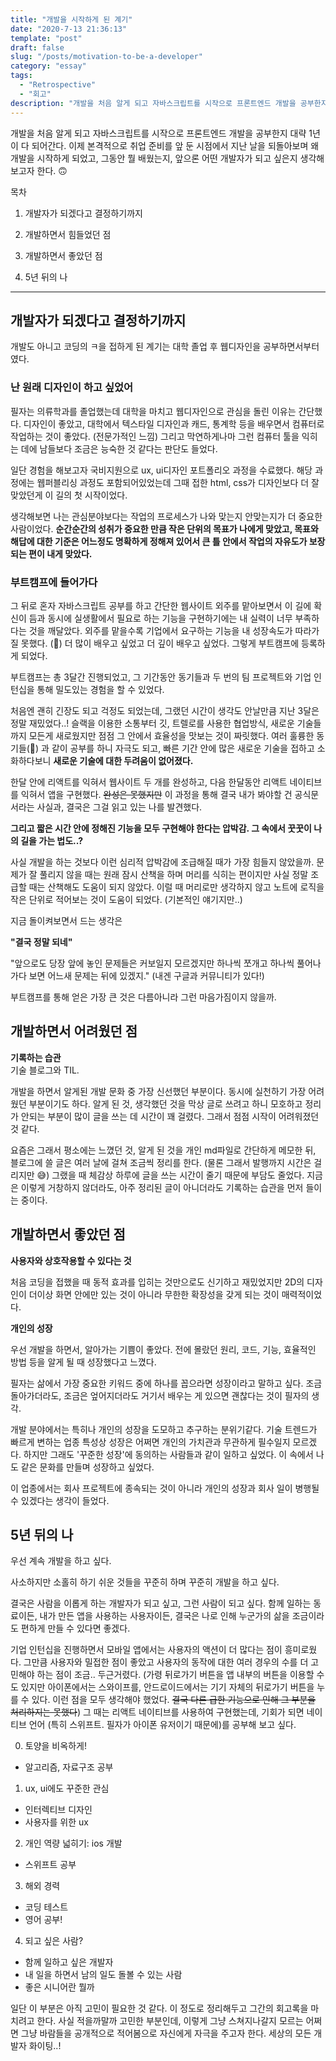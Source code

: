```yaml
---
title: "개발을 시작하게 된 계기"
date: "2020-7-13 21:36:13"
template: "post"
draft: false
slug: "/posts/motivation-to-be-a-developer"
category: "essay"
tags:
  - "Retrospective"
  - "회고"
description: "개발을 처음 알게 되고 자바스크립트를 시작으로 프론트엔드 개발을 공부한지 대략 1년이 다 되어간다. 지난 날을 되돌아보며 왜 개발을 시작하게 되었고, 그동안 뭘 배웠는지, 앞으론 어떤 개발자가 되고 싶은지 생각해보고자 한다. 🙃"
---
```


개발을 처음 알게 되고 자바스크립트를 시작으로 프론트엔드 개발을 공부한지 대략 1년이 다 되어간다. 이제 본격적으로 취업 준비를 앞 둔 시점에서 지난 날을 되돌아보며 왜 개발을 시작하게 되었고, 그동안 뭘 배웠는지, 앞으론 어떤 개발자가 되고 싶은지 생각해보고자 한다. 🙃

목차

1. 개발자가 되겠다고 결정하기까지

2. 개발하면서 힘들었던 점

3. 개발하면서 좋았던 점

4. 5년 뒤의 나

---

## 개발자가 되겠다고 결정하기까지

개발도 아니고 코딩의 ㅋ을 접하게 된 계기는 대학 졸업 후 웹디자인을 공부하면서부터였다.

### 난 원래 디자인이 하고 싶었어

필자는 의류학과를 졸업했는데 대학을 마치고 웹디자인으로 관심을 돌린 이유는 간단했다. 디자인이 좋았고, 대학에서 텍스타일 디자인과 캐드, 통계학 등을 배우면서 컴퓨터로 작업하는 것이 좋았다. (전문가적인 느낌) 그리고 막연하게나마 그런 컴퓨터 툴을 익히는 데에 남들보다 조금은 능숙한 것 같다는 판단도 들었다.

일단 경험을 해보고자 국비지원으로 ux, ui디자인 포트폴리오 과정을 수료했다. 해당 과정에는 웹퍼블리싱 과정도 포함되어있었는데 그때 접한 html, css가 디자인보다 더 잘 맞았던게 이 길의 첫 시작이었다.

생각해보면 나는 관심분야보다는 작업의 프로세스가 나와 맞는지 안맞는지가 더 중요한 사람이었다. **순간순간의 성취가 중요한 만큼 작은 단위의 목표가 나에게 맞았고, 목표와 해답에 대한 기준은 어느정도 명확하게 정해져 있어서 큰 틀 안에서 작업의 자유도가 보장되는 편이 내게 맞았다.**

### 부트캠프에 들어가다

그 뒤로 혼자 자바스크립트 공부를 하고 간단한 웹사이트 외주를 맡아보면서 이 길에 확신이 듬과 동시에 실생활에서 필요로 하는 기능을 구현하기에는 내 실력이 너무 부족하다는 것을 깨달았다. 외주를 맡을수록 기업에서 요구하는 기능을 내 성장속도가 따라가질 못했다. (🥲) 더 많이 배우고 싶었고 더 깊이 배우고 싶었다. 그렇게 부트캠프에 등록하게 되었다.

부트캠프는 총 3달간 진행되었고, 그 기간동안 동기들과 두 번의 팀 프로젝트와 기업 인턴십을 통해 밀도있는 경험을 할 수 있었다.

처음엔 괜히 긴장도 되고 걱정도 되었는데, 그랬던 시간이 생각도 안날만큼 지난 3달은 정말 재밌었다..! 슬랙을 이용한 소통부터 깃, 트렐로를 사용한 협업방식, 새로운 기술들까지 모든게 새로웠지만 점점 그 안에서 효율성을 맛보는 것이 짜릿했다. 여러 훌륭한 동기들(🤍) 과 같이 공부를 하니 자극도 되고, 빠른 기간 안에 많은 새로운 기술을 접하고 소화하다보니 **새로운 기술에 대한 두려움이 없어졌다.**

한달 안에 리액트를 익혀서 웹사이트 두 개를 완성하고, 다음 한달동안 리액트 네이티브를 익혀서 앱을 구현했다. ~~완성은 못했지만~~ 이 과정을 통해 결국 내가 봐야할 건 공식문서라는 사실과, 결국은 그걸 읽고 있는 나를 발견했다.

**그리고 짧은 시간 안에 정해진 기능을 모두 구현해야 한다는 압박감. 그 속에서 꿋꿋이 나의 길을 가는 법도..?**

사실 개발을 하는 것보다 이런 심리적 압박감에 조급해질 때가 가장 힘들지 않았을까. 문제가 잘 풀리지 않을 때는 원래 잠시 산책을 하며 머리를 식히는 편이지만 사실 정말 조급할 때는 산책해도 도움이 되지 않았다. 이럴 때 머리로만 생각하지 않고 노트에 로직을 작은 단위로 적어보는 것이 도움이 되었다. (기본적인 얘기지만..)

지금 돌이켜보면서 드는 생각은

**"결국 정말 되네"**

"앞으로도 당장 앞에 놓인 문제들은 커보일지 모르겠지만 하나씩 쪼개고 하나씩 풀어나가다 보면 어느새 문제는 뒤에 있겠지." (내겐 구글과 커뮤니티가 있다!)

부트캠프를 통해 얻은 가장 큰 것은 다름아니라 그런 마음가짐이지 않을까.

## 개발하면서 어려웠던 점

**기록하는 습관**  
기술 블로그와 TIL.

개발을 하면서 알게된 개발 문화 중 가장 신선했던 부분이다. 동시에 실천하기 가장 어려웠던 부분이기도 하다. 알게 된 것, 생각했던 것을 막상 글로 쓰려고 하니 모호하고 정리가 안되는 부분이 많이 글을 쓰는 데 시간이 꽤 걸렸다. 그래서 점점 시작이 어려워졌던 것 같다.

요즘은 그래서 평소에는 느꼈던 것, 알게 된 것을 개인 md파일로 간단하게 메모한 뒤, 블로그에 쓸 글은 여러 날에 걸쳐 조금씩 정리를 한다. (물론 그래서 발행까지 시간은 걸리지만 😅) 그랬을 때 체감상 하루에 글을 쓰는 시간이 줄기 때문에 부담도 줄었다. 지금은 이렇게 거창하지 않더라도, 아주 정리된 글이 아니더라도 기록하는 습관을 먼저 들이는 중이다.

## 개발하면서 좋았던 점

**사용자와 상호작용할 수 있다는 것**

처음 코딩을 접했을 때 동적 효과를 입히는 것만으로도 신기하고 재밌었지만 2D의 디자인이 더이상 화면 안에만 있는 것이 아니라 무한한 확장성을 갖게 되는 것이 매력적이었다.

**개인의 성장**

우선 개발을 하면서, 알아가는 기쁨이 좋았다. 전에 몰랐던 원리, 코드, 기능, 효율적인 방법 등을 알게 될 때 성장했다고 느꼈다.

필자는 삶에서 가장 중요한 키워드 중에 하나를 꼽으라면 성장이라고 말하고 싶다. 조금 돌아가더라도, 조금은 엎어지더라도 거기서 배우는 게 있으면 괜찮다는 것이 필자의 생각.

개발 분야에서는 특히나 개인의 성장을 도모하고 추구하는 분위기같다. 기술 트렌드가 빠르게 변하는 업종 특성상 성장은 어쩌면 개인의 가치관과 무관하게 필수일지 모르겠다. 하지만 그래도 '꾸준한 성장'에 동의하는 사람들과 같이 일하고 싶었다. 이 속에서 나도 같은 문화를 만들며 성장하고 싶었다.

이 업종에서는 회사 프로젝트에 종속되는 것이 아니라 개인의 성장과 회사 일이 병행될 수 있겠다는 생각이 들었다.

## 5년 뒤의 나

우선 계속 개발을 하고 싶다.

사소하지만 소홀히 하기 쉬운 것들을 꾸준히 하며 꾸준히 개발을 하고 싶다.

결국은 사람을 이롭게 하는 개발자가 되고 싶고, 그런 사람이 되고 싶다. 함께 일하는 동료이든, 내가 만든 앱을 사용하는 사용자이든, 결국은 나로 인해 누군가의 삶을 조금이라도 편하게 만들 수 있다면 좋겠다.

기업 인턴십을 진행하면서 모바일 앱에서는 사용자의 액션이 더 많다는 점이 흥미로웠다. 그만큼 사용자와 밀접한 점이 좋았고 사용자의 동작에 대한 여러 경우의 수를 더 고민해야 하는 점이 조금.. 두근거렸다. (가령 뒤로가기 버튼을 앱 내부의 버튼을 이용할 수도 있지만 아이폰에서는 스와이프를, 안드로이드에서는 기기 자체의 뒤로가기 버튼을 누를 수 있다. 이런 점을 모두 생각해야 했었다. ~~결국 다른 급한 기능으로 인해 그 부분을 처리하지는 못했다~~) 그 때는 리액트 네이티브를 사용하여 구현했는데, 기회가 되면 네이티브 언어 (특히 스위프트. 필자가 아이폰 유저이기 때문에)를 공부해 보고 싶다.

0. 토양을 비옥하게!

- 알고리즘, 자료구조 공부

1. ux, ui에도 꾸준한 관심

- 인터렉티브 디자인
- 사용자를 위한 ux

2. 개인 역량 넓히기: ios 개발

- 스위프트 공부

3. 해외 경력

- 코딩 테스트
- 영어 공부!

4. 되고 싶은 사람?

- 함께 일하고 싶은 개발자
- 내 일을 하면서 남의 일도 돌볼 수 있는 사람
- 좋은 시니어란 뭘까

일단 이 부분은 아직 고민이 필요한 것 같다. 이 정도로 정리해두고 그간의 회고록을 마치려고 한다.
사실 적을까말까 고민한 부분인데, 이렇게 그냥 스쳐지나갈지 모르는 어쩌면 그냥 바람들을 공개적으로 적어봄으로 자신에게 자극을 주고자 한다. 세상의 모든 개발자 화이팅..!
